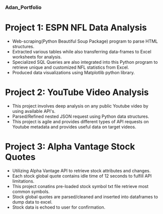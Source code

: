 ### Adan_Portfolio

# Project 1: ESPN NFL Data Analysis
- Web-scraping(Python Beautiful Soup Package) program to parse HTML structures.
- Extracted various tables while also transferring data-frames to Excel worksheets for analysis. 
- Specialized SQL Queries are also integrated into this Python program to retrieve unique and customized NFL statistics from Excel.
- Produced data visualizations using Matplotlib python library.

# Project 2: YouTube Video Analysis
- This project involves deep analysis on any public Youtube video by using available API's.
- Parsed/Refined nested JSON request using Python data structures. 
- This project is agile and provides different types of API requests on Youtube metadata and provides useful data on target videos.

# Project 3: Alpha Vantage Stock Quotes
- Utilizing Alpha Vantage API to retrieve stock attributes and changes.
- Each stock global quote contains idle time of 12 seconds to fulfill API limitations.
- This project conatins pre-loaded stock symbol txt file retrieve most common symbols.
- Stock global quotes are parsed/cleaned and inserted into dataframes to dump data to excel.
- Stock data is echoed to user for confirmation.


